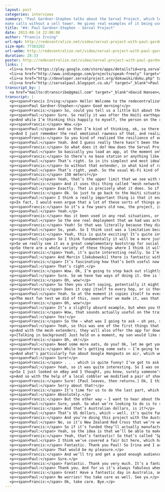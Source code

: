 ```yaml
---
layout: post
categories: interviews
summary: "Paul Gardner-Stephen talks about the Serval Project, which lets mobile phones
make calls without a cell tower. He gives real examples of it being used in disasters today."
title: "#4: Paul Gardner-Stephen - Serval Project"
date: 2013-08-14 22:00:00
author: "Francis Irving"
url-mp4: http://redecentralize.net/video/serval-project-with-paul-gardner-stephen.mp4
size-mp4: 77383282
url-webm: http://redecentralize.net/video/serval-project-with-paul-gardner-stephen.webm
duration: 28:33
poster: http://redecentralize.net/video/serval-project-with-paul-gardner-stephen.jpg
links: |
  <li><a href="https://play.google.com/store/apps/details?id=org.servalproject&hl=en" target="_blank">Android app</a></li>
  <li><a href="http://www.indiegogo.com/projects/speak-freely" target="_blank">Indiegogo campaign</a></li>
  <li><a href="http://developer.servalproject.org/dokuwiki/doku.php" target="_blank">Serval wiki</a></li>
  <li><a href="http://servalpaul.blogspot.co.uk/" target="_blank">Paul's blog</a></li>
transcript_by: |
  <a href="mailto:dtranscribe@gmail.com" target="_blank">David Hansen</a>
transcript: |
  <p><span>Francis Irving:</span> Hello! Welcome to the redecentralization interviews, and today I’ve got Paul Gardner-Stephen from the Serval Project with me, which is about mesh networking of phone calls. Hello Paul!</p>
  <p><span>Paul Gardner-Stephen:</span> Good morning!</p>
  <p><span>Francis:</span> So, could you tell us a little bit about the Serval Project, where you got the idea from and how it all got going?</p>
  <p><span>Paul:</span> Sure. So really it was after the Haiti earthquake that triggered me to do something. And I still remember sitting in the car, driving to work and hearing about the earthquake. And human coping factors being what they are, I knew that the loss of communications — or even just the impairment of communications — in Haiti would be a real problem for that already strained community there. And so in my mind I was thinking like, oh, they’ll be able to bring in by air and get communications gear in, and get everything back up and running and avoid the descent into lawlessness.</p>
  <p>And while I’m thinking this happily to myself, the person on the radio says, ‘Oh, and the airport has been almost destroyed. There’s one runway which is still actually open. One plane in or out every half an hour.’ And so I’m thinking like, ok, so that coping mechanism is not going to work. So then I thought, well, ok, there’s a highway that goes from the Dominican Republic into Haiti. They’ll be able to truck gear in. It’ll be slower, but they’ll be able to still get it there in that critical one- to three-day timeframe to maintain law and order and really help people. So while I’m thinking this to myself, the person on the radio says, ‘. . . and practically every road in Haiti has been destroyed by the earthquake.’</p>
  <p><span>Francis:</span> Wow.</p>
  <p><span>Paul:</span> And so then I’m kind of thinking, ok, so there’s a harbor in the Dominican Republic. They can load up a container ship. A couple of days cruising around into Port-au-Prince harbor, and it’ll be stretching the timeline a little bit, but they’ll be able to get piles of gear in and really make a big impact to start getting the place back together. And while I was thinking that, the person on the radio said, ‘. . . and the harbor in Port-au-Prince has collapsed!’</p>
  <p>And I just remember the real emotional rawness of that, and realizing that things were going to go very badly for the Haitian people. And unfortunately as history shows, that was indeed the case. I remember hearing from doctors working in the area about militia roadblocks and rape gangs, and just all sorts of really nasty stuff that was going on. So I came to this position that this should never happen again, that whenever a disaster happens people shouldn’t be deprived of communications in a way that lets things descend in this kind of way. And it really led me on a journey over the next couple of months, until I realized that the mobile phones that people carry actually were the solution, that they already had them, that they were already in the disaster zone. They had battery backup. They just needed to be able to be programmed to talk to one another. And really by historical accident that hadn’t happened. And so that’s what we set about doing.</p>
  <p><span>Francis:</span> So you kind of realized the resilience of our world, of our civilization, just isn’t that great.</p>
  <p><span>Paul:</span> Yeah. And I guess really there hasn’t been the commercial imperative to do it, because we’ve been able to make such fantastic, centralized, large enterprise systems. And really I mean, when you look at history, particularly the second half of the 20th century I think will stand out as an aberration where centralized was by far the most efficient way to do things. I mean you look at 3D printing now, and suddenly manufacturing is starting to move away from ‘big is best’. And it will be interesting in 50 years’ time to see that shift.</p>
  <p><span>Francis:</span> So what does it do? How does the Serval Project work?</p>
  <p><span>Paul:</span> So basically you load an app, at the moment onto an Android phone, and it allows the phones to talk directly to one another. And we put a lot of thought into making it being really easy to use, so that all you need to tell our software is your phone number, and your name if you want people to be able to see your name on the network, and then use our app. And you can dial, you can send text messages, you can share files — you can really do all those kinds of things that you expect a mobile phone to do, but in the kind of places where normally only a CB Radio would work. So really it’s a fusion of smartphone and CB radio for the 21st century.</p>
  <p><span>Francis:</span> So there’s no base station or anything like that? It just works directly between the phones?</p>
  <p><span>Paul:</span> That’s right. So in its simplest and most ideal arrangement, that’s how it works. Unfortunately, to get the full function out of the phones, to talk directly to one another, you need to root the Android phones. And of course we know that that’s actually not that viable an option for most people, and so we’ve been working on what we call a ‘Mesh Extender’, which is basically a little, battery-powered, pocket wireless router with an extra-long-distance radio in it so that instead of just Wi-Fi range, we can get, in an urban area you might get a quarter of a mile through buildings; in open country you might get potentially a few miles between units. And the idea is that people will get these things, hopefully before a disaster strikes, but even if they can’t, they’re small and cheap enough that you could overfly an area and drop these in to people.</p>
  <p><span>Francis:</span> So without that extender, in what kind of range can the phones communicate to each other? This is with Wi-Fi, is it?</p>
  <p><span>Paul:</span> That’s right, yeah. So the usual Wi-Fi kind of range. So indoors is going to be 10-15 meters, outdoors is going to be 30-150 meters is what we find with mobile phones typically.</p>
  <p><span>Francis:</span> 150 meters?</p>
  <p><span>Paul:</span> Yeah, that’s the upper limit that we see with mobile phone Wi-Fi.</p>
  <p><span>Francis:</span> And it uses this thing called ‘mesh networking’ as well, does it? — or not? — to route things via other people’s phones?</p>
  <p><span>Paul:</span> Exactly. That is precisely what it does. So if I wanted to ring you and there were a couple of phones in between, the call would potentially be routing through those phones. And the people with those phones in between don’t have to think about that, they don’t have to do anything special. If the mesh software is running on their phone so that they can receive a phone call, then it will actually relay calls for other people as well.</p>
  <p><span>Francis:</span> Ok. So just to go back to the Haiti situation — how would the extra communication, if that kind of system had been available to people, how would that have helped them? How does it. . .</p>
  <p><span>Paul:</span> I think a really important thing is that it enables local communities to stay in contact and ultimately defend themselves. I mean if you think about the terrible example of the rape gangs that were going around, if local communities could alert one another and say, ‘Hey, there are these guys going around doing this,’ well, for a start you can bet that every wife, daughter, and granddaughter would be safely inside when they came by. But you can also bet then that you would have — the local community would be organizing to defend themselves against these groups and say, ‘Hey, get out of here. You’re not doing this!’ Or citizen arrest. Or there’s a variety of options.</p>
  <p>In fact, I would even argue that a lot of these sorts of things probably wouldn’t start to begin with, because people would know that the local community could organize to defend themselves. And the same with the militia roadblocks — if everyone can tell everyone else where the roadblock is, you can avoid it. And so there are those sort of civil defense things. And then beyond that you have just the ability for people to say, ‘Hey, I’ve got water, I’ve got food,’ or ‘I need food and water.’ Or immediately after an earthquake you kind of go like, ok, I’ll get in contact with my family and friends who live nearby. Ok, they’re safe. Cool. I now know that I don’t have to go and find them. I can go and help other people to get rescued. And so really it’s a massive enabler for recovery.</p>
  <p><span>Francis:</span> So it’s a few years old now, the project, isn’t it?</p>
  <p><span>Paul:</span> Yeah.</p>
  <p><span>Francis:</span> Has it been used in any real situations, or are there any interesting stories about people making use of it?</p>
  <p><span>Paul:</span> So the one real deployment that we had was actually in Nigeria. There are some communities living in waterfront places along there that the government wanted to basically bulldoze and redevelop, despite the fact that those people had lived there all their life, for multiple generations. And so they trialled a very early version of our software. And it was really interesting. Despite the fact that we didn’t have mesh extenders at that time, so it really was limited to the Wi-Fi range, it turned out that the people there were able to communicate more often and spend less on their communications than they were before they had the mesh technology. So that was really tremendous. And there’s a report from that <a href="http://developer.servalproject.org/dokuwiki/lib/exe/fetch.php?media=2.25_internewswp17nigeria.r4.pdf" target="_blank">available on the Internet</a>. And there are actually <a href="http://vimeo.com/36185905" target="_blank">a couple</a> of <a href="http://vimeo.com/37591703" target="_blank">videos</a> that they made of their protest against the proposed forced eviction, which was really pleasing to see — that our software had been used to help people to defend themselves, and to be safe, and to be able to keep living where they’d lived for generations.</p>
  <p><span>Francis:</span> Yeah! So that was literally because they didn’t have the money to afford full-on phone calls, or they didn’t have the connectivity, or?</p>
  <p><span>Paul:</span> So, yeah. So I think cost was a limitation because these are fairly poor communities, which of course is part of their vulnerability. And so I believe there was mobile phone coverage in a lot of the places, but their ability to afford to use it, and particularly things — to make a video of an interview with a resident and get that to Amnesty International whom they were working with, was a fairly expensive proposition. So suddenly they were able to film and have it go onto the mesh and get replicated and find its way back to Amnesty and other partners that way.</p>
  <p><span>Francis:</span> Yeah, this is quite exciting! It’s quite interesting, because some of the other people we’ve interviewed so far, the subject of resilience hasn’t really come up, but I think the reasons people seem to want to decentralize things seem to be either to do with privacy, or to do with resilience, or it has to do with fun; just like bringing back interesting things to the world. So how do you think, as we get better again at decentralizing things, and as maybe we create new ways of doing things — based on this, can you describe the world and how it might look in the future, what you think would be good?</p>
  <p><span>Paul:</span> So I think fundamentally it will be a more just world. So I mean, you look at the digital divide, and the tremendously effective big-infrastructure approach to mobile communications and Internet, for example, means that — you know, by global standards we’re both rich white men, and we are extremely privileged, and here we are talking between continents without even — we don’t have to think about whether we can afford to do that, or whether we can do it. And to see at least some of that capability start to bleed through into the people actually who need it most, for whom it can, you know, enable subsistence farmers to contact local markets and get better pricing for their food, and to not have to walk to two or three markets to get fair pricing. And you get into that whole interesting calorie budget problem for these guys. That simply means that they have more food on their table and more that they can sell, and so really from the ground up we see it helping communities leverage. And actually one of the interesting ironies is that it will help them get to the point where cellular service becomes affordable for them and feasible to provide.</p>
  <p>So we really see it as a great complementary bootstrap for social and economic development, as well as a fantastic and affordable insurance policy for when things go wrong, as we’ve seen in Haiti, and even more recently in Japan with the earthquake there, and even in New Zealand with our partners New Zealand Red Cross, following Christchurch and even the scare they had in Wellington a week or two back. Actually they had two — in a fortnight they had a 5-point-something earthquake that was very shallow and nearby, and they also had what they call an Antarctic weather bomb, which is basically a, they call it an extratropical cyclone. So basically it was a really intense low-pressure system that moved up from Antarctica, and they had 200-kilometer-an-hour winds there without actually being in the tropical cyclone or hurricane belt.</p>
  <p>So there are a whole variety of these things where I think it will help. And nomadic communities where it’s just never likely to be feasible to provide them with cellular coverage. So you know, Aboriginal people here in Australia; there are still nomadic tribes in the Arabian Peninsula and throughout Africa and areas of Asia as well, where suddenly these people can use mobile phones like CB radios but have the privacy, have the rich functionality that we’ve come to expect out of modern technology.</p>
  <p><span>Francis:</span> Yeah, it’s quite interesting really. So I’m quite interested in some of the other similar projects, like there’s a project called the <a href="http://opensourceecology.org/gvcs.php" target="_blank">Global Village Construction Set</a>, where they’re making a whole set of open hardware things.</p>
  <p><span>Paul:</span> And Marcin [Jakubowski] there is fantastic with his vision and his persistence and energy in doing that. We certainly see that what we’re creating, I think in the longer term will be one of the pieces of that construction kit, or at least one of the options for communications in that. Really, I mean, what he’s designing is something that, if we were to colonize another planet, you could actually set up a civil society without having to ship everything from tractors to orange juice into the place.</p>
  <p><span>Francis:</span> It’s fascinating how that’s both useful now in countries which are already not in a stable state, and it’s also potentially useful if there is a disease, or a nuclear war, or any of the kinds of disasters that can affect all of us.</p>
  <p><span>Paul:</span> That’s right.</p>
  <p><span>Francis:</span> Wow. Ok, I’m going to step back out slightly, to be more techy for a minute. The mesh networking part — so there’s this part that via Wi-Fi, that at most goes maybe 100 meters, it can route your phone call via other people’s phones. So if lots of people in one area were running the software on a rooted Android phone or you had enough range extenders, it would somehow route the calls, like peer-to-peer, and chain them? So how does that work exactly, that algorithm? And how far can it go, like how flexible and powerful is it?</p>
  <p><span>Paul:</span> Sure. So we have two ways of doing it. One is for real-time communication, so specifically for phone calls, in fact. And at the moment it’s not used for a great deal else. And that can go probably five or ten hops.</p>
  <p><span>Francis:</span> Oh, wow!</p>
  <p><span>Paul:</span> So then you start saying, potentially it might be a few hundreds of meters, upwards to approaching a kilometer or a mile or so. We have the other one which we call Rhizome, which is designed for when the network can’t actually make a real-time link from end to end. And we really love the simplicity of it. Basically a phone says to its neighbors, ‘Hey, I’ve got these things,’ — which ultimately are files with, if you like, a cryptographic envelope around them — and so they compare their lists a bit like trading cards, and they go, ‘Ok, you’ve got that, I’ve got this. Let’s swap a copy of each so we now have both.’ And then they start doing that to their neighbors. And so a file can find its way across, effectively an unbounded distance, and an unbounded number of hops.</p>
  <p><span>Francis:</span> Does it copy itself to every hop, or is there some way it knows like, which direction to go in?</p>
  <p><span>Paul:</span> Yeah. So at the moment it copies itself to every hop, which of course has some scaling problems, but it’s amazing for a smaller community, the effectiveness. And even if you want to get information out to everyone in the community, then suddenly it actually is tremendously useful. We also have a mechanism where, once it’s been delivered, then you actually propagate out a deletion message across the network, and so it deletes itself. And we are looking at having, if you like, directed propagation and other things to improve the efficiency of it, but it turns out to be amazing in the way it works because you have infinite retry on delivery as well. So if the network is chopped up into little pieces because everyone’s too far away, or there’s too much interference, or maybe you’re in an area of unrest and the local militia are trying to jam all the frequencies available, the instant that that impediment to connectivity stops, suddenly the data actually starts getting delivered again, and quite quickly.</p>
  <p>The most fun test we did of this, soon after we made it, was that we actually sent a text message from Magaliesburg in South Africa back to the lab here in Adelaide, where the means of transport was actually by carrying the phone home on an airplane that was already carrying the message. And then when we basically walked into the lab with that phone, the phone the message was addressed to just went, ‘Zzt zzt, you have a new message!’</p>
  <p><span>Francis:</span> Oh, wow!</p>
  <p><span>Paul:</span> It’s a slightly absurd example, but when you think about that with people walking around in rural areas, or in communities that have been damaged by earthquake, just that Brownian motion of people suddenly actually makes it a really effective way to get a lot of data. And because it caches using the SD card on the phone, you know, you can potentially have gigabytes of data being cached on each device. And when we start talking about text messages they’re pretty small. We’ve also actually created the best-of-breed open-source short-message text compressor to further leverage that as well.</p>
  <p><span>Francis:</span> Wow, that sounds actually useful on the train to London as well!</p>
  <p><span>Paul:</span> Yes!</p>
  <p><span>Francis:</span> So the — what was I going to ask — oh yes, so I was going to ask about, if there has been a disaster and you haven’t had the foresight to actually set up the software in advance, is there any mechanism for getting it out to people?</p>
  <p><span>Paul:</span> Yeah, so this was one of the first things that we thought about doing. In fact, in the Serval Mesh software (that people can download and try out the experimental version off Google Play; just search for ‘Serval Mesh’), you’ll find that it actually has a ‘Share’ option, and it can share itself via Bluetooth or Wi-Fi Direct or a variety of other ways, to other phones, so that if only one phone in a disaster zone had it, basically you could actually spread it onto all of the phones. It’s sort of like a positive virus, almost. But of course, it’s polite, it asks you for permission.</p>
  <p>And with the mesh extenders, they will also offer the app for download directly as well. It’s really interesting because this solves what is normally an intractable problem. A disaster by definition is where the infrastructure and local capacity is insufficient to meet the demand caused by the event, and suddenly we can actually deploy software in the disaster zone. And we can actually update it. One of the first things we did on the first trial with New Zealand Red Cross — we were very rapidly developing the software while we were actually out with them in New Zealand. And it was just one of these aha moments — so we’re four days into the exercise, and I’m thinking, I’ve just pushed out the ninth update to our mesh software that has been automatically downloaded and installed by all of the phones on the network, which is amazing!</p>
  <p>[Talking in background] Just hold on a moment, my son would like some oats.</p>
  <p><span>Francis:</span> Oh, ok!</p>
  <p><span>Paul:</span> Need some more oats, do you? Ok, let me get you so more oats. [Paul leaves.]</p>
  <p><span>Francis:</span> While he’s getting some oats — I’m going to have to ask him about the shoe phone. So I’ve heard about the shoe phone, and the Awesome Foundation grant that he got that started all this. I just think that if I didn’t ask about the shoe phone then I bet someone will tell me off or something. There’ll be like, retribution from somewhere! But we’ll see. And then, so after the shoe phone I’m then going to ask about the Indiegogo that he’s got going.</p>
  <p>And what’s particularly fun about Google Hangouts on air, which we’re using to record — this is all I can do is end the broadcast; there’s no pause button. So we’re actually going to have to wait while he sorts the oats out. But that’s good. So yeah, Paul is actually in southern Australia and I’m in Liverpool, so it’s kind of quite fun. It’s morning for him but it’s the middle of the night for me. [Paul returns.] Brilliant! So I’ve just told everyone else what I’m going to ask you next. . .</p>
  <p><span>Paul:</span> Sure!</p>
  <p><span>Francis:</span> . . . which is quite funny! I’ve got to ask you about the shoe phone, because no one would let me not ask you about the shoe phone, so tell me about that part of how it all started, and the Awesome Foundation.</p>
  <p><span>Paul:</span> Yeah, so it was quite interesting. So I was on the committee for a local church camp, and they often have a movie theme that they tie in with the talks and activities on the camp. And so this particular year they decided that they would have a Get Smart-inspired theme. And so, at this meeting I still remember they like all pointed at me and said, ‘You’re an engineer. Make us a shoe phone, a cone of silence, and a phone box that people can talk out the bottom of!’ And I’m like, ‘Yeah, you know, actually I think we can do that!’</p>
  <p>So I just looked on eBay and I thought, you know, surely someone’s made shoe phones and is happily selling them. But it turned out that no one had actually ever made a real working wearable shoe phone. The closest I could find was a basketballer — whose name I can’t remember [Shaquille O'Neal] — in the States, with like, size 83 million shoes that were large enough to basically just embed an entire large mobile phone into. But of course, when you need shoes the size of the planet you also are quite heavy, and so I believe the shoe broke when he tried to walk on it.</p>
  <p>And so with the help of a local cobbler we modified a pair of shoes and embedded the hardware in the bottom, and used it with the kids and young adults on the camp, which was fantastic. I’ll see if I can actually just show you here [moves camera]. So the phone booth we did using a nineteen-inch rack with the door on it, and so — oh, blast, I’ve taken the door off and put it in the shed, [audio skips] got the telephone sign on the door of my rack. And the cone of silence it turns out actually works just as well as the one in the TV show! It is completely impossible to hear what the other person is saying inside, but everyone outside can hear you very well. I suspect, once I discovered that actually, that the gags around that in the TV show were actually based on their real experience of trying to use this thing. [Sound in background] Let me just go and diffuse a minor situation between our three small people.</p>
  <p><span>Francis:</span> Sure! [Paul leaves, then returns.] Ok, I think it’s. . .</p>
  <p><span>Paul:</span> Sorry about that!</p>
  <p><span>Francis:</span> It’s time for us to do the last part, which I — so one of the things that I’ve been thinking about with these interviews and redecentralization is — how can people get involved and help out? And one way is obviously to find the code of any of these projects and fork them and send patches, which I’m sure you would love.</p>
  <p><span>Paul:</span> Absolutely.</p>
  <p><span>Francis:</span> But the other way — I want to hear about the Red Cross and what’s happening with that, and the Indiegogo project that you’ve got on at the moment.</p>
  <p><span>Paul:</span> Sure, yeah. So what we’re looking to do is to raise about $300,000 to make the [audio skips] which are currently a fairly simplistic prototype, and to get that to the point where we can actually say, ‘Here is a design that could actually be manufactured in a more serious way,’ and get these things out into people’s hands. So really finalizing what [audio skips] in those and make something really interesting. So it would be fantastic for anyone to have a look at that and, if you’d like, to contribute, but also absolutely to spread the word as far and wide as you can. You know, the more eyeballs that we can get looking at this, then the easier it is for us to hit that target and make this technology available to those who need it.</p>
  <p><span>Francis:</span> And that’s Australian dollars, is it?</p>
  <p><span>Paul:</span> That’s US dollars, which — well, it’s quite funny. Three months ago they were about the same thing, and the Australian dollar has blessedly dropped in the meantime, which means it will actually be able to do even more for the same amount, which is fantastic.</p>
  <p><span>Francis:</span> And you’re doing this project with the Australian Red Cross — it’s like a specific version of the phone?</p>
  <p><span>Paul:</span> No, so it’s New Zealand Red Cross that we’re working with, and Flinders University where I’m based, and then actually the Serval Project has a not-for-profit incorporated association. And it’s actually that association which is doing the fund raising.</p>
  <p><span>Francis:</span> So if it’s funded they’ll actually manufacture some of these phones and use them in a real situation, or?</p>
  <p><span>Paul:</span> Yeah, so the idea is that we’ll be able to make a nice design and we can get some reasonable number of units manufactured, and we’ll get a whole bunch of those to our partners in New Zealand Red Cross. And they will start looking at using those in real deployments and making that part of their training; starting to be able to make use of the technology.</p>
  <p><span>Francis:</span> Yeah, that’s fantastic! So that’s called ‘Speak Freely’ on Indiegogo. I’ll put the links on the web. Great! Is there anything else you want to mention, or?</p>
  <p><span>Paul:</span> I think we’ve covered a fair bit here, which has been fabulous. I mean, certainly people can have a look at the source code up on GitHub, and we also have a developer wiki that has a whole pile of the technical information about how it works and what some of our plans are, and how some of the security and crypto works, because I know a lot of people find that quite interesting as well. So we can give you the links to put up for those as well.</p>
  <p><span>Francis:</span> Fantastic. Thank you Paul! So Irina and I are thinking about doing an actual podcast where we have little interviews with people with more conversation, so maybe we might ask you to talk again at some point on that.</p>
  <p><span>Paul:</span> That would be my pleasure.</p>
  <p><span>Francis:</span> And we’ll try and get a good enough audience to make that worth your while.</p>
  <p><span>Paul:</span> Sure.</p>
  <p><span>Francis:</span> Fantastic. Thank you very much. It’s a fantastic project. It’s really exciting, seeing it being useful in the world now, immediately. It’s very inspiring.</p>
  <p><span>Paul:</span> Thank you. And for us it’s always fabulous when people take an interest and get excited about what we’re doing, because when you’re in the middle of something there’s that sense of like, ‘Are we really doing the right thing? Is this really helping people?’ And then you get a whole bunch of people, like there was a fantastic reddit page on one of the bits of media we had recently, where we hit the front page of reddit. And you kind of go like, ‘You know, we are doing something that people care about!’ And it is really encouraging and fantastic.</p>
  <p><span>Francis:</span> Great! Have a fantastic day in Australia, and I’ll leave you. . .</p>
  <p><span>Paul:</span> No worries! You take care as well. See ya.</p>
  <p><span>Francis:</span> Ok, take care. Bye.</p>
---
```

